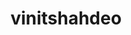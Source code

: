 ---
title: vinitshahdeo
github: https://github.com/vinitshahdeo
mode: dark
transition: 1s
score: 45.2
archetype:
- Minimalistic
---